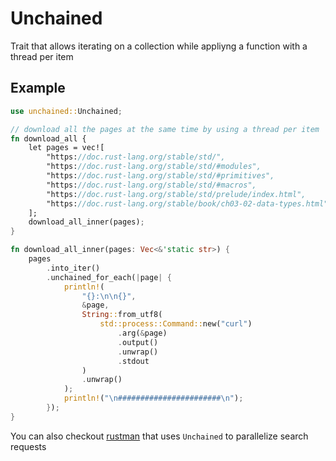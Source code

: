# Unchained
Trait that allows iterating on a collection while appliyng a function with a thread per item

## Example

```rust
use unchained::Unchained;

// download all the pages at the same time by using a thread per item
fn download_all {
    let pages = vec![
        "https://doc.rust-lang.org/stable/std/",
        "https://doc.rust-lang.org/stable/std/#modules",
        "https://doc.rust-lang.org/stable/std/#primitives",
        "https://doc.rust-lang.org/stable/std/#macros",
        "https://doc.rust-lang.org/stable/std/prelude/index.html",
        "https://doc.rust-lang.org/stable/book/ch03-02-data-types.html",
    ];
    download_all_inner(pages);
}

fn download_all_inner(pages: Vec<&'static str>) {
    pages
        .into_iter()
        .unchained_for_each(|page| {
            println!(
                "{}:\n\n{}",
                &page,
                String::from_utf8(
                    std::process::Command::new("curl")
                        .arg(&page)
                        .output()
                        .unwrap()
                        .stdout
                )
                .unwrap()
            );
            println!("\n#######################\n");
        });
}
```
You can also checkout [rustman](https://github.com/sigmaSd/rustman) that uses `Unchained` to parallelize search requests
